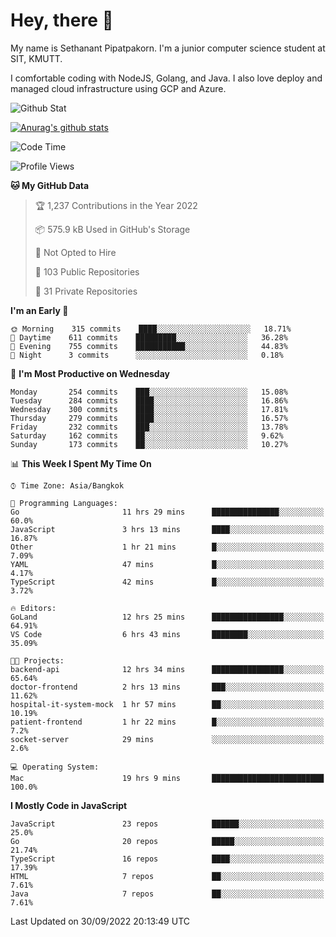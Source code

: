 # Hey, there 🙌
My name is Sethanant Pipatpakorn. I'm a junior computer science student at SIT, KMUTT.

I comfortable coding with NodeJS, Golang, and Java. I also love deploy and managed cloud infrastructure using GCP and Azure.

![Github Stat](https://github-profile-summary-cards.vercel.app/api/cards/profile-details?username=thetkpark&theme=dracula)

[![Anurag's github stats](https://github-readme-stats.vercel.app/api?username=thetkpark&count_private=true&show_icons=true&theme=tokyonight)](https://github.com/anuraghazra/github-readme-stats)

<!--START_SECTION:waka-->
![Code Time](http://img.shields.io/badge/Code%20Time-815%20hrs%2042%20mins-blue)

![Profile Views](http://img.shields.io/badge/Profile%20Views-4-blue)

**🐱 My GitHub Data** 

> 🏆 1,237 Contributions in the Year 2022
 > 
> 📦 575.9 kB Used in GitHub's Storage 
 > 
> 🚫 Not Opted to Hire
 > 
> 📜 103 Public Repositories 
 > 
> 🔑 31 Private Repositories  
 > 
**I'm an Early 🐤** 

```text
🌞 Morning    315 commits    ████░░░░░░░░░░░░░░░░░░░░░   18.71% 
🌆 Daytime    611 commits    █████████░░░░░░░░░░░░░░░░   36.28% 
🌃 Evening    755 commits    ███████████░░░░░░░░░░░░░░   44.83% 
🌙 Night      3 commits      ░░░░░░░░░░░░░░░░░░░░░░░░░   0.18%

```
📅 **I'm Most Productive on Wednesday** 

```text
Monday       254 commits    ███░░░░░░░░░░░░░░░░░░░░░░   15.08% 
Tuesday      284 commits    ████░░░░░░░░░░░░░░░░░░░░░   16.86% 
Wednesday    300 commits    ████░░░░░░░░░░░░░░░░░░░░░   17.81% 
Thursday     279 commits    ████░░░░░░░░░░░░░░░░░░░░░   16.57% 
Friday       232 commits    ███░░░░░░░░░░░░░░░░░░░░░░   13.78% 
Saturday     162 commits    ██░░░░░░░░░░░░░░░░░░░░░░░   9.62% 
Sunday       173 commits    ██░░░░░░░░░░░░░░░░░░░░░░░   10.27%

```


📊 **This Week I Spent My Time On** 

```text
⌚︎ Time Zone: Asia/Bangkok

💬 Programming Languages: 
Go                       11 hrs 29 mins      ███████████████░░░░░░░░░░   60.0% 
JavaScript               3 hrs 13 mins       ████░░░░░░░░░░░░░░░░░░░░░   16.87% 
Other                    1 hr 21 mins        █░░░░░░░░░░░░░░░░░░░░░░░░   7.09% 
YAML                     47 mins             █░░░░░░░░░░░░░░░░░░░░░░░░   4.17% 
TypeScript               42 mins             █░░░░░░░░░░░░░░░░░░░░░░░░   3.72%

🔥 Editors: 
GoLand                   12 hrs 25 mins      ████████████████░░░░░░░░░   64.91% 
VS Code                  6 hrs 43 mins       ████████░░░░░░░░░░░░░░░░░   35.09%

🐱‍💻 Projects: 
backend-api              12 hrs 34 mins      ████████████████░░░░░░░░░   65.64% 
doctor-frontend          2 hrs 13 mins       ███░░░░░░░░░░░░░░░░░░░░░░   11.62% 
hospital-it-system-mock  1 hr 57 mins        ██░░░░░░░░░░░░░░░░░░░░░░░   10.19% 
patient-frontend         1 hr 22 mins        █░░░░░░░░░░░░░░░░░░░░░░░░   7.2% 
socket-server            29 mins             ░░░░░░░░░░░░░░░░░░░░░░░░░   2.6%

💻 Operating System: 
Mac                      19 hrs 9 mins       █████████████████████████   100.0%

```

**I Mostly Code in JavaScript** 

```text
JavaScript               23 repos            ██████░░░░░░░░░░░░░░░░░░░   25.0% 
Go                       20 repos            █████░░░░░░░░░░░░░░░░░░░░   21.74% 
TypeScript               16 repos            ████░░░░░░░░░░░░░░░░░░░░░   17.39% 
HTML                     7 repos             ██░░░░░░░░░░░░░░░░░░░░░░░   7.61% 
Java                     7 repos             ██░░░░░░░░░░░░░░░░░░░░░░░   7.61%

```



 Last Updated on 30/09/2022 20:13:49 UTC
<!--END_SECTION:waka-->
